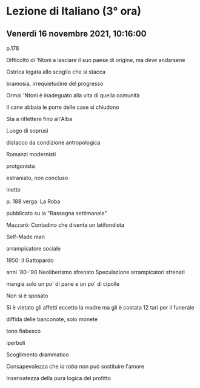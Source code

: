# Lezione di Italiano (3° ora)

## Venerdì 16 novembre 2021, 10:16:00

p.178

Difficoltò di 'Ntoni a lasciare il suo paese di origine, ma _deve_ andarsene

Ostrica legata allo scoglio che si stacca

bramosia, irrequietudine del progresso

Ormai 'Ntoni è inadeguato alla vita di quella comunità

Il cane abbaia
le porte delle case si chiudono

Sta a riflettere fino all'Alba


Luogo di soprusi

distacco da condizione antropologica

Romanzi modernisti

protgonista

estraniato, non concluso

inetto


p. 188 
verga: La Roba

pubblicato su la "Rassegna settimanale"


Mazzarò: Contadino che diventa un latifondista

Self-Made man

arrampicatore sociale

1950: Il Gattopardo

anni '80-'90  Neoliberismo sfrenato 
Speculazione
arrampicatori sfrenati


mangia solo un po' di pane e un po' di cipolle

Non si è sposato

Si è vietato gli affetti eccetto la madre ma gli è costata 12 tarì per il funerale

diffida delle banconote, solo monete



tono fiabesco


iperboli

Scoglimento drammatico

Consapevolezza che _la roba_ non può  sostituire l'amore

Insensatezza della pura logica del profitto
<!--stackedit_data:
eyJoaXN0b3J5IjpbLTY1ODkxNjQxOSwtMTY2NzM2ODg1LDEzNz
AyNTYxODIsLTExODg2Mjg2MjVdfQ==
-->